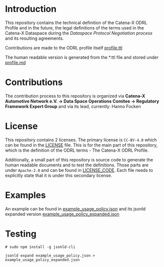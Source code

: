 # Introduction
This repository contains the technical definition of the Catena-X ODRL Profile and in the future, the legal definitions of the terms used in the Catena-X Dataspace during the *Dataspace Protocol Negotiation process* and its resulting agreements.

Contributions are made to the ODRL profile itself [profile.ttl](./profile.ttl)

The human readable version is generated from the *.ttl file and stored under [profile.md](./profile.md)

# Contributions
The contribution process to this repository is organized via **Catena-X Automotive Network e.V. -> Data Space Operations Comitee -> Regulatory Framework Expert Group** and via its lead, currently: Hanno Focken

# License
This repository contains 2 licenses. The primary license is `CC-BY-4.0` which can be found in the [LICENSE](./LICENSE) file. This is for the main part of this repository, which is the definition of the ODRL terms - The Catena-X ODRL Profile.

Additionally, a small part of this repository is source code to generate the human readable documents and to test the definitions. Those parts are under `Apache-2.0` and can be found in [LICENSE_CODE](./LICENSE_CODE). Each file needs to explicitly state that it is under this secondary license.

# Examples
An example can be found in [example_usage_policy.json](./example_usage_policy.json) and its jsonld expanded version [example_usage_policy_expanded.json](./example_usage_policy_expanded.json)

# Testing

```
# sudo npm install -g jsonld-cli

jsonld expand example_usage_policy.json > example_usage_policy_expanded.json
```
